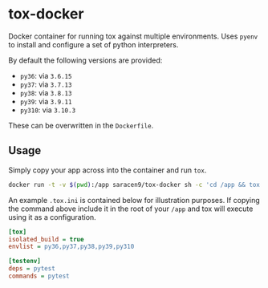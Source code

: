 # tox-docker

Docker container for running tox against multiple environments. Uses `pyenv` to install and configure a set of python interpreters.

By default the following versions are provided:

* `py36`: via `3.6.15`
* `py37`: via `3.7.13`
* `py38`: via `3.8.13`
* `py39`: via `3.9.11`
* `py310`: via `3.10.3`

These can be overwritten in the `Dockerfile`.

## Usage

Simply copy your app across into the container and run `tox`.

```zsh
docker run -t -v $(pwd):/app saracen9/tox-docker sh -c 'cd /app && tox'
```

An example `.tox.ini` is contained below for illustration purposes. If copying the command above include it in the root of your `/app` and tox will execute using it as a configuration.

```ini
[tox]
isolated_build = true
envlist = py36,py37,py38,py39,py310

[testenv]
deps = pytest
commands = pytest
```
